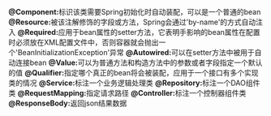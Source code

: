 <strong>@Component:</strong>标识该类需要Spring初始化时自动装配，可以是一个普通的bean
<strong>@Resource:</strong>被该注解修饰的字段或方法，Spring会通过'by-name'的方式自动注入
<strong>@Required:</strong>应用于bean属性的setter方法，它表明手影响的bean属性在配置时必须放在XML配置文件中，否则容器就会抛出一个'BeanInitializationException'异常
<strong>@Autowired:</strong>可以在setter方法中被用于自动连接bean
<strong>@Value:</strong>可以为普通方法和构造方法中的参数或者字段指定一个默认的值
<strong>@Qualifier:</strong>指定哪个真正的bean将会被装配，应用于一个接口有多个实现类的情况
<strong>@Service:</strong>标注一个业务逻辑处理类
<strong>@Repository:</strong>标注一个DAO组件类
<strong>@RequestMapping:</strong>指定请求路径
<strong>@Controller:</strong>标注一个控制器组件类
<strong>@ResponseBody:</strong>返回json结果数据
